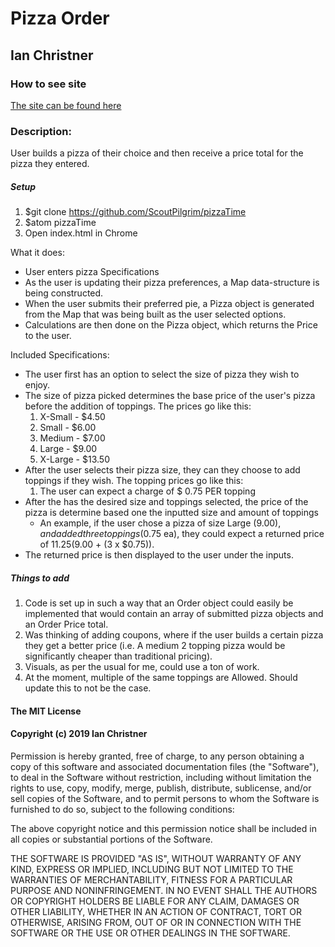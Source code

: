 # Pizza Order
## Ian Christner

### How to see site

[The site can be found here](https://scoutpilgrim.github.io/pizzaTime/)

### Description:
User builds a pizza of their choice and then receive a price total for the pizza they entered.

##### Setup
1. $git clone https://github.com/ScoutPilgrim/pizzaTime
2. $atom pizzaTime
3. Open index.html in Chrome

What it does:
* User enters pizza Specifications
* As the user is updating their pizza preferences, a Map data-structure is being constructed.
* When the user submits their preferred pie, a Pizza object is generated from the Map that was being built as the user selected options.
* Calculations are then done on the Pizza object, which returns the Price to the user.

Included Specifications:
* The user first has an option to select the size of pizza they wish to enjoy.
* The size of pizza picked determines the base price of the user's pizza before the addition of toppings. The prices go like this:
  1. X-Small - $4.50
  2. Small - $6.00
  3. Medium - $7.00
  4. Large - $9.00
  5. X-Large - $13.50
* After the user selects their pizza size, they can they choose to add toppings if they wish. The topping prices go like this:
  1. The user can expect a charge of $ 0.75 PER topping
* After the has the desired size and toppings selected, the price of the pizza is determine based one the inputted size and amount of toppings
  * An example, if the user chose a pizza of size Large ($9.00), and added three toppings ($0.75 ea), they could expect a returned price of $11.25 ($9.00 + (3 x $0.75)).
* The returned price is then displayed to the user under the inputs.

##### Things to add
1. Code is set up in such a way that an Order object could easily be implemented that would contain an array of submitted pizza objects and an Order Price total.
2. Was thinking of adding coupons, where if the user builds a certain pizza they get a better price (i.e. A medium 2 topping pizza would be significantly cheaper than traditional pricing).
3. Visuals, as per the usual for me, could use a ton of work.
4. At the moment, multiple of the same toppings are Allowed. Should update this to not be the case.

#### The MIT License

#### Copyright (c) 2019 Ian Christner

Permission is hereby granted, free of charge,
to any person obtaining a copy of this software and
associated documentation files (the "Software"), to
deal in the Software without restriction, including
without limitation the rights to use, copy, modify,
merge, publish, distribute, sublicense, and/or sell
copies of the Software, and to permit persons to whom
the Software is furnished to do so,
subject to the following conditions:

The above copyright notice and this permission notice
shall be included in all copies or substantial portions of the Software.

THE SOFTWARE IS PROVIDED "AS IS", WITHOUT WARRANTY OF ANY KIND,
EXPRESS OR IMPLIED, INCLUDING BUT NOT LIMITED TO THE WARRANTIES
OF MERCHANTABILITY, FITNESS FOR A PARTICULAR PURPOSE AND NONINFRINGEMENT.
IN NO EVENT SHALL THE AUTHORS OR COPYRIGHT HOLDERS BE LIABLE FOR
ANY CLAIM, DAMAGES OR OTHER LIABILITY, WHETHER IN AN ACTION OF CONTRACT,
TORT OR OTHERWISE, ARISING FROM, OUT OF OR IN CONNECTION WITH THE
SOFTWARE OR THE USE OR OTHER DEALINGS IN THE SOFTWARE.
